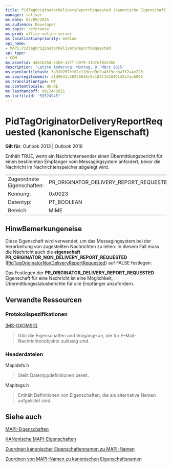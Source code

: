 ```yaml
---
title: PidTagOriginatorDeliveryReportRequested (kanonische Eigenschaft)
manager: soliver
ms.date: 03/09/2015
ms.audience: Developer
ms.topic: reference
ms.prod: office-online-server
ms.localizationpriority: medium
api_name:
- MAPI.PidTagOriginatorDeliveryReportRequested
api_type:
- COM
ms.assetid: 4461b35d-e2b9-41ff-b079-31bfef02e2bb
description: 'Letzte Änderung: Montag, 9. März 2015'
ms.openlocfilehash: 3a31b767ef02e12dced9e2a43f9cdba7f2a4e220
ms.sourcegitcommit: a1d9041c20256616c9c183f7d1049142a7ac6991
ms.translationtype: MT
ms.contentlocale: de-DE
ms.lasthandoff: 09/24/2021
ms.locfileid: "59574945"
---
```

# <a name="pidtagoriginatordeliveryreportrequested-canonical-property"></a>PidTagOriginatorDeliveryReportRequested (kanonische Eigenschaft)

  
  
**Gilt für**: Outlook 2013 | Outlook 2016 
  
Enthält TRUE, wenn ein Nachrichtensender einen Übermittlungsbericht für einen bestimmten Empfänger vom Messagingsystem anfordert, bevor die Nachricht im Nachrichtenspeicher abgelegt wird.
  
|||
|:-----|:-----|
|Zugeordnete Eigenschaften:  <br/> |PR_ORIGINATOR_DELIVERY_REPORT_REQUESTED  <br/> |
|Kennung:  <br/> |0x0023  <br/> |
|Datentyp:  <br/> |PT_BOOLEAN  <br/> |
|Bereich:  <br/> |MIME  <br/> |
   
## <a name="remarks"></a>HinwBemerkungeneise

Diese Eigenschaft wird verwendet, um das Messagingsystem bei der Verarbeitung von zugestellten Nachrichten zu leiten. In diesem Fall muss die Nachricht auch die **eigenschaft PR_ORIGINATOR_NON_DELIVERY_REPORT_REQUESTED** ([PidTagOriginatorNonDeliveryReportRequested](pidtagoriginatornondeliveryreportrequested-canonical-property.md)) auf FALSE festlegen.
  
Das Festlegen der **PR_ORIGINATOR_DELIVERY_REPORT_REQUESTED** Eigenschaft für eine Nachricht ist eine Möglichkeit, Übermittlungsstatusberichte für alle Empfänger anzufordern. 
  
## <a name="related-resources"></a>Verwandte Ressourcen

### <a name="protocol-specifications"></a>Protokollspezifikationen

[[MS-OXOMSG]](https://msdn.microsoft.com/library/daa9120f-f325-4afb-a738-28f91049ab3c%28Office.15%29.aspx)
  
> Gibt die Eigenschaften und Vorgänge an, die für E-Mail-Nachrichtenobjekte zulässig sind.
    
### <a name="header-files"></a>Headerdateien

Mapidefs.h
  
> Stellt Datentypdefinitionen bereit.
    
Mapitags.h
  
> Enthält Definitionen von Eigenschaften, die als alternative Namen aufgelistet sind.
    
## <a name="see-also"></a>Siehe auch



[MAPI-Eigenschaften](mapi-properties.md)
  
[KANonische MAPI-Eigenschaften](mapi-canonical-properties.md)
  
[Zuordnen kanonischer Eigenschaftennamen zu MAPI-Namen](mapping-canonical-property-names-to-mapi-names.md)
  
[Zuordnen von MAPI-Namen zu kanonischen Eigenschaftsnamen](mapping-mapi-names-to-canonical-property-names.md)

